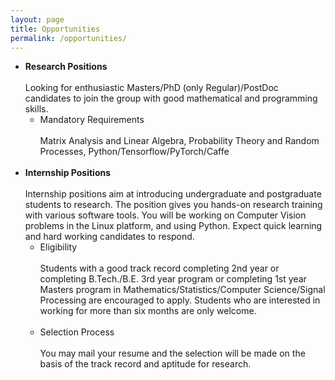 ```yaml
---
layout: page
title: Opportunities
permalink: /opportunities/
---
```


* **Research Positions**
  <br/><br/>
Looking for enthusiastic Masters/PhD (only Regular)/PostDoc candidates to join the group with good mathematical and programming skills.
  * Mandatory Requirements
  <br/><br/>
   Matrix Analysis and Linear Algebra, Probability Theory and Random Processes, Python/Tensorflow/PyTorch/Caffe
   <br/><br/>
* **Internship Positions**
  <br/><br/>
Internship positions aim at introducing undergraduate and postgraduate students to research. The position gives you hands-on research training with various software tools.  You will be working on Computer Vision problems in the Linux platform, and using Python. Expect quick learning and hard working candidates to respond.
  * Eligibility
  <br/><br/>
  Students with a good track record completing 2nd year or completing B.Tech./B.E. 3rd year program or completing 1st year  Masters program in Mathematics/Statistics/Computer Science/Signal Processing are encouraged to apply. Students who are interested in working for more than six months are only welcome.
  <br/><br/>
  * Selection Process
  <br/><br/>
   You may mail your resume and the selection will be made on the basis of the track record and aptitude for research.
   <br/><br/>
